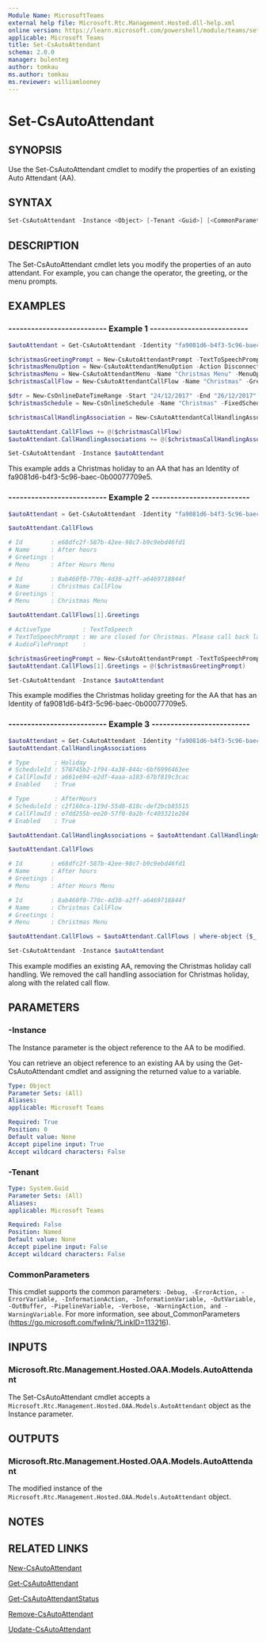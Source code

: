 ```yaml
---
Module Name: MicrosoftTeams
external help file: Microsoft.Rtc.Management.Hosted.dll-help.xml
online version: https://learn.microsoft.com/powershell/module/teams/set-csautoattendant
applicable: Microsoft Teams
title: Set-CsAutoAttendant
schema: 2.0.0
manager: bulenteg
author: tomkau
ms.author: tomkau
ms.reviewer: williamlooney
---
```


# Set-CsAutoAttendant

## SYNOPSIS
Use the Set-CsAutoAttendant cmdlet to modify the properties of an existing Auto Attendant (AA).

## SYNTAX

```powershell
Set-CsAutoAttendant -Instance <Object> [-Tenant <Guid>] [<CommonParameters>]
```

## DESCRIPTION
The Set-CsAutoAttendant cmdlet lets you modify the properties of an auto attendant. For example, you can change the operator, the greeting, or the menu prompts.



## EXAMPLES

### -------------------------- Example 1 --------------------------
```powershell
$autoAttendant = Get-CsAutoAttendant -Identity "fa9081d6-b4f3-5c96-baec-0b00077709e5"

$christmasGreetingPrompt = New-CsAutoAttendantPrompt -TextToSpeechPrompt "Our offices are closed for Christmas from December 24 to December 26. Please call back later."
$christmasMenuOption = New-CsAutoAttendantMenuOption -Action DisconnectCall -DtmfResponse Automatic
$christmasMenu = New-CsAutoAttendantMenu -Name "Christmas Menu" -MenuOptions @($christmasMenuOption)
$christmasCallFlow = New-CsAutoAttendantCallFlow -Name "Christmas" -Greetings @($christmasGreetingPrompt) -Menu $christmasMenu

$dtr = New-CsOnlineDateTimeRange -Start "24/12/2017" -End "26/12/2017"
$christmasSchedule = New-CsOnlineSchedule -Name "Christmas" -FixedSchedule -DateTimeRanges @($dtr)

$christmasCallHandlingAssociation = New-CsAutoAttendantCallHandlingAssociation -Type Holiday -ScheduleId $christmasSchedule.Id -CallFlowId $christmasCallFlow.Id

$autoAttendant.CallFlows += @($christmasCallFlow)
$autoAttendant.CallHandlingAssociations += @($christmasCallHandlingAssociation)

Set-CsAutoAttendant -Instance $autoAttendant
```

This example adds a Christmas holiday to an AA that has an Identity of fa9081d6-b4f3-5c96-baec-0b00077709e5.

### -------------------------- Example 2 --------------------------
```powershell
$autoAttendant = Get-CsAutoAttendant -Identity "fa9081d6-b4f3-5c96-baec-0b00077709e5"

$autoAttendant.CallFlows

# Id        : e68dfc2f-587b-42ee-98c7-b9c9ebd46fd1
# Name      : After hours
# Greetings :
# Menu      : After Hours Menu

# Id        : 8ab460f0-770c-4d30-a2ff-a6469718844f
# Name      : Christmas CallFlow
# Greetings :
# Menu      : Christmas Menu

$autoAttendant.CallFlows[1].Greetings

# ActiveType         : TextToSpeech
# TextToSpeechPrompt : We are closed for Christmas. Please call back later.
# AudioFilePrompt    :

$christmasGreetingPrompt = New-CsAutoAttendantPrompt -TextToSpeechPrompt "Our offices are closed for Christmas from December 24 to December 26. Please call back later."
$autoAttendant.CallFlows[1].Greetings = @($christmasGreetingPrompt)

Set-CsAutoAttendant -Instance $autoAttendant
```

This example modifies the Christmas holiday greeting for the AA that has an Identity of fa9081d6-b4f3-5c96-baec-0b00077709e5.

### -------------------------- Example 3 --------------------------
```powershell
$autoAttendant = Get-CsAutoAttendant -Identity "fa9081d6-b4f3-5c96-baec-0b00077709e5"
$autoAttendant.CallHandlingAssociations

# Type       : Holiday
# ScheduleId : 578745b2-1f94-4a38-844c-6bf6996463ee
# CallFlowId : a661e694-e2df-4aaa-a183-67bf819c3cac
# Enabled    : True

# Type       : AfterHours
# ScheduleId : c2f160ca-119d-55d8-818c-def2bcb85515
# CallFlowId : e7dd255b-ee20-57f0-8a2b-fc403321e284
# Enabled    : True

$autoAttendant.CallHandlingAssociations = $autoAttendant.CallHandlingAssociations | where-object {$_.ScheduleId -ne "578745b2-1f94-4a38-844c-6bf6996463ee"}

$autoAttendant.CallFlows

# Id        : e68dfc2f-587b-42ee-98c7-b9c9ebd46fd1
# Name      : After hours
# Greetings :
# Menu      : After Hours Menu

# Id        : 8ab460f0-770c-4d30-a2ff-a6469718844f
# Name      : Christmas CallFlow
# Greetings :
# Menu      : Christmas Menu

$autoAttendant.CallFlows = $autoAttendant.CallFlows | where-object {$_.Id -ne "8ab460f0-770c-4d30-a2ff-a6469718844f"}

Set-CsAutoAttendant -Instance $autoAttendant
```

This example modifies an existing AA, removing the Christmas holiday call handling. We removed the call handling association for Christmas holiday, along with the related call flow.

## PARAMETERS

### -Instance
The Instance parameter is the object reference to the AA to be modified.

You can retrieve an object reference to an existing AA by using the Get-CsAutoAttendant cmdlet and assigning the returned value to a variable.

```yaml
Type: Object
Parameter Sets: (All)
Aliases:
applicable: Microsoft Teams

Required: True
Position: 0
Default value: None
Accept pipeline input: True
Accept wildcard characters: False
```

### -Tenant

```yaml
Type: System.Guid
Parameter Sets: (All)
Aliases:
applicable: Microsoft Teams

Required: False
Position: Named
Default value: None
Accept pipeline input: False
Accept wildcard characters: False
```

### CommonParameters
This cmdlet supports the common parameters: `-Debug, -ErrorAction, -ErrorVariable, -InformationAction, -InformationVariable, -OutVariable, -OutBuffer, -PipelineVariable, -Verbose, -WarningAction, and -WarningVariable`. For more information, see about_CommonParameters (https://go.microsoft.com/fwlink/?LinkID=113216).

## INPUTS

### Microsoft.Rtc.Management.Hosted.OAA.Models.AutoAttendant
The Set-CsAutoAttendant cmdlet accepts a `Microsoft.Rtc.Management.Hosted.OAA.Models.AutoAttendant` object as the Instance parameter.


## OUTPUTS

### Microsoft.Rtc.Management.Hosted.OAA.Models.AutoAttendant
The modified instance of the `Microsoft.Rtc.Management.Hosted.OAA.Models.AutoAttendant` object.


## NOTES

## RELATED LINKS

[New-CsAutoAttendant](New-CsAutoAttendant.md)

[Get-CsAutoAttendant](Get-CsAutoAttendant.md)

[Get-CsAutoAttendantStatus](Get-CsAutoAttendantStatus.md)

[Remove-CsAutoAttendant](Remove-CsAutoAttendant.md)

[Update-CsAutoAttendant](Update-CsAutoAttendant.md)
